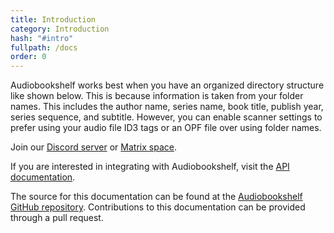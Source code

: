 ```yaml
---
title: Introduction
category: Introduction
hash: "#intro"
fullpath: /docs
order: 0
---
```


Audiobookshelf works best when you have an organized directory structure like shown below. This is because information is taken from your folder names. This includes the author name, series name, book title, publish year, series sequence, and subtitle. However, you can enable scanner settings to prefer using your audio file ID3 tags or an OPF file over using folder names.

Join our [Discord server](https://discord.gg/HQgCbd6E75) or [Matrix space](https://matrix.to/#/#audiobookshelf:matrix.org).

If you are interested in integrating with Audiobookshelf, visit the [API documentation](https://api.audiobookshelf.org/). 

The source for this documentation can be found at the [Audiobookshelf GitHub repository](https://github.com/audiobookshelf/audiobookshelf-web/tree/master/content/docs/install). Contributions to this documentation can be provided through a pull request.
